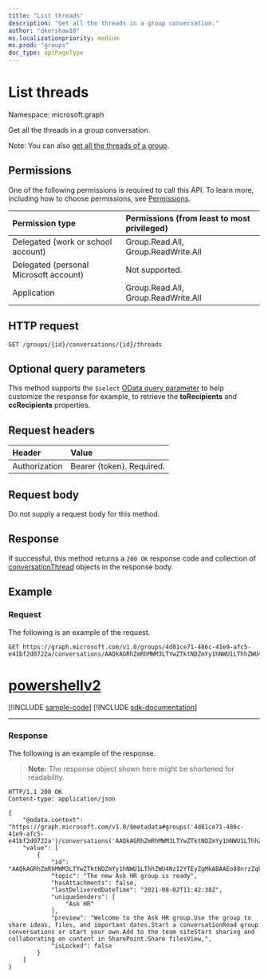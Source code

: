 ```yaml
---
title: "List threads"
description: "Get all the threads in a group conversation."
author: "dkershaw10"
ms.localizationpriority: medium
ms.prod: "groups"
doc_type: apiPageType
---
```


# List threads

Namespace: microsoft.graph

Get all the threads in a group conversation.

Note: You can also [get all the threads of a group](group-list-threads.md).

## Permissions
One of the following permissions is required to call this API. To learn more, including how to choose permissions, see [Permissions](/graph/permissions-reference).

|Permission type      | Permissions (from least to most privileged)              |
|:--------------------|:---------------------------------------------------------|
|Delegated (work or school account) | Group.Read.All, Group.ReadWrite.All    |
|Delegated (personal Microsoft account) | Not supported.    |
|Application | Group.Read.All, Group.ReadWrite.All |

## HTTP request
<!-- { "blockType": "ignored" } -->
```http
GET /groups/{id}/conversations/{id}/threads
```
## Optional query parameters
This method supports the `$select` [OData query parameter](/graph/query-parameters) to help customize the response for example, to retrieve the **toRecipients** and **ccRecipients** properties.
## Request headers
| Header       | Value |
|:---------------|:--------|
| Authorization  | Bearer {token}. Required.  |

## Request body
Do not supply a request body for this method.

## Response

If successful, this method returns a `200 OK` response code and collection of [conversationThread](../resources/conversationthread.md) objects in the response body.
## Example
### Request
The following is an example of the request.

<!-- {
  "blockType": "request",
  "name": "get_threads",
  "sampleKeys": ["4d81ce71-486c-41e9-afc5-e41bf2d0722a", "AAQkAGRhZmRhMWM3LTYwZTktNDZmYy1hNWU1LThhZWU4NzI2YTEyZgAQABKPPJ682apIiV1UFlj7XxY="]
}-->
```msgraph-interactive
GET https://graph.microsoft.com/v1.0/groups/4d81ce71-486c-41e9-afc5-e41bf2d0722a/conversations/AAQkAGRhZmRhMWM3LTYwZTktNDZmYy1hNWU1LThhZWU4NzI2YTEyZgAQABKPPJ682apIiV1UFlj7XxY=/threads
```

# [powershellv2](#tab/powershellv2)
[!INCLUDE [sample-code](../includes/snippets/powershellv2/get-threads-powershellv2-snippets.md)]
[!INCLUDE [sdk-documentation](../includes/snippets/snippets-sdk-documentation-link.md)]

---

### Response

The following is an example of the response. 
>**Note:** The response object shown here might be shortened for readability.
<!-- {
  "blockType": "response",
  "truncated": true,
  "@odata.type": "microsoft.graph.conversationThread",
  "isCollection": true
} -->
```http
HTTP/1.1 200 OK
Content-type: application/json

{
    "@odata.context": "https://graph.microsoft.com/v1.0/$metadata#groups('4d81ce71-486c-41e9-afc5-e41bf2d0722a')/conversations('AAQkAGRhZmRhMWM3LTYwZTktNDZmYy1hNWU1LThhZWU4NzI2YTEyZgAQABKPPJ682apIiV1UFlj7XxY%3D')/threads",
    "value": [
        {
            "id": "AAQkAGRhZmRhMWM3LTYwZTktNDZmYy1hNWU1LThhZWU4NzI2YTEyZgMkABAAEo88nrzZqkiJXVQWWPtfFhAAEo88nrzZqkiJXVQWWPtfFg==",
            "topic": "The new Ask HR group is ready",
            "hasAttachments": false,
            "lastDeliveredDateTime": "2021-08-02T11:42:38Z",
            "uniqueSenders": [
                "Ask HR"
            ],
            "preview": "Welcome to the Ask HR group.Use the group to share ideas, files, and important dates.Start a conversationRead group conversations or start your own.Add to the team siteStart sharing and collaborating on content in SharePoint.Share filesView,",
            "isLocked": false
        }
    ]
}
```

<!-- uuid: 8fcb5dbc-d5aa-4681-8e31-b001d5168d79
2015-10-25 14:57:30 UTC -->
<!-- {
  "type": "#page.annotation",
  "description": "List threads",
  "keywords": "",
  "section": "documentation",
  "tocPath": "",
  "suppressions": [
  ]
}-->
